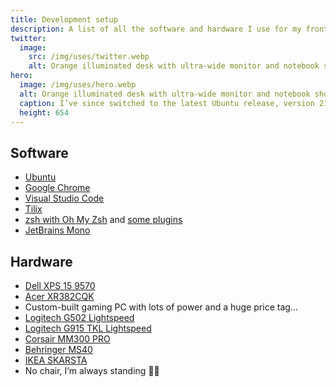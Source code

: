 ```yaml
---
title: Development setup
description: A list of all the software and hardware I use for my frontend dev job and my not-so-frontend-dev-job as a gamer.
twitter:
  image:
    src: /img/uses/twitter.webp
    alt: Orange illuminated desk with ultra-wide monitor and notebook showing the Ubuntu 19.10 “Eoan Ermine” wallpaper.
hero:
  image: /img/uses/hero.webp
  alt: Orange illuminated desk with ultra-wide monitor and notebook showing the Ubuntu 19.10 “Eoan Ermine” wallpaper.
  caption: I’ve since switched to the latest Ubuntu release, version 21.04 “Hirsute Hippo”.
  height: 654
---
```


## Software

* [Ubuntu](https://ubuntu.com)
* [Google Chrome](https://www.google.com/chrome/)
* [Visual Studio Code](https://code.visualstudio.com)
* [Tilix](https://gnunn1.github.io/tilix-web/)
* [zsh with Oh My Zsh](https://ohmyz.sh) and [some plugins](https://github.com/mvsde/dotfiles/blob/main/.zshrc)
* [JetBrains Mono](https://www.jetbrains.com/lp/mono/)

## Hardware

* [Dell XPS 15 9570](https://www.dell.com/en-us/shop/laptops-2-in-1-pcs/xps-15-laptop/spd/xps-15-9570-laptop)
* [Acer XR382CQK](https://www.acer.com/ac/en/US/content/model/UM.TX2AA.002)
* Custom-built gaming PC with lots of power and a huge price tag…
* [Logitech G502 Lightspeed](https://www.logitechg.com/products/gaming-mice/g502-lightspeed-wireless-gaming-mouse.html)
* [Logitech G915 TKL Lightspeed](https://www.logitechg.com/products/gaming-keyboards/g915-tkl-wireless.html)
* [Corsair MM300 PRO](https://www.corsair.com/Categories/Products/Gaming-Mousepads/Cloth-Textile-Surface-Mousepads/MM300-PRO/p/CH-9413641-WW)
* [Behringer MS40](https://www.behringer.com/Categories/Behringer/Loudspeaker-Systems/Multimedia/MS40/p/P0384)
* [IKEA SKARSTA](https://www.ikea.com/us/en/p/skarsta-desk-sit-stand-white-s89324812/)
* No chair, I’m always standing 🧍🏻
